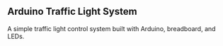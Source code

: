 ## Arduino Traffic Light System
A simple traffic light control system built with Arduino, breadboard, and LEDs.
